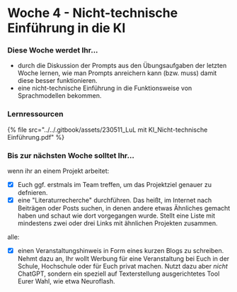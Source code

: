 # Woche 4 - Nicht-technische Einführung in die KI

### Diese Woche werdet Ihr...

* durch die Diskussion der Prompts aus den Übungsaufgaben der letzten Woche lernen, wie man Prompts anreichern kann (bzw. muss) damit diese besser funktionieren.
* eine nicht-technische Einführung in die Funktionsweise von Sprachmodellen bekommen.

### Lernressourcen

{% file src="../../.gitbook/assets/230511_LuL mit KI_Nicht-technische Einführung.pdf" %}



### Bis zur nächsten Woche solltet Ihr...

wenn ihr an einem Projekt arbeitet:

* [x] Euch ggf. erstmals im Team treffen, um das Projektziel genauer zu defnieren.
* [x] eine "Literaturrecherche" durchführen. Das heißt, im Internet nach Beiträgen oder Posts suchen, in denen andere etwas Ähnliches gemacht haben und schaut wie dort vorgegangen wurde. Stellt eine Liste mit mindestens zwei oder drei Links mit ähnlichen Projekten zusammen.

alle:

* [x] einen Veranstaltungshinweis in Form eines kurzen Blogs zu schreiben.\
  Nehmt dazu an, Ihr wollt Werbung für eine Veranstaltung bei Euch in der Schule, Hochschule oder für Euch privat machen. Nutzt dazu aber _nicht_ ChatGPT, sondern ein speziell auf Texterstellung ausgerichtetes Tool Eurer Wahl, wie etwa Neuroflash.
